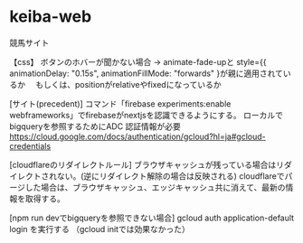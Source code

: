 # keiba-web
競馬サイト

【css】
ボタンのホバーが聞かない場合
→ animate-fade-upと style={{ animationDelay: "0.15s", animationFillMode: "forwards" }が親に適用されているか
　もしくは、positionがrelativeやfixedになっているか

[サイト(precedent)] 
コマンド「firebase experiments:enable webframeworks」でfirebaseがnextjsを認識できるようにする。
ローカルでbigqueryを参照するためにADC 認証情報が必要 https://cloud.google.com/docs/authentication/gcloud?hl=ja#gcloud-credentials

[cloudflareのリダイレクトルール] ブラウザキャッシュが残っている場合はリダイレクトされない。(逆にリダイレクト解除の場合は反映される) cloudflareでパージした場合は、ブラウザキャッシュ、エッジキャッシュ共に消えて、最新の情報を取得する。

[npm run devでbigqueryを参照できない場合]
gcloud auth application-default login
を実行する
（gcloud initでは効果なかった）